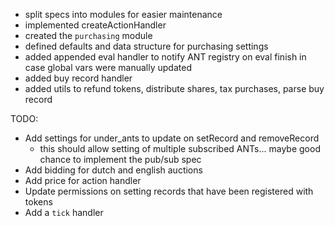 - split specs into modules for easier maintenance
- implemented createActionHandler
- created the `purchasing` module
- defined defaults and data structure for purchasing settings
- added appended eval handler to notify ANT registry on eval finish in case global vars were manually updated
- added buy record handler
- added utils to refund tokens, distribute shares, tax purchases, parse buy record

TODO:

- Add settings for under_ants to update on setRecord and removeRecord
  - this should allow setting of multiple subscribed ANTs... maybe good chance to implement the pub/sub spec
- Add bidding for dutch and english auctions
- Add price for action handler
- Update permissions on setting records that have been registered with tokens
- Add a `tick` handler

